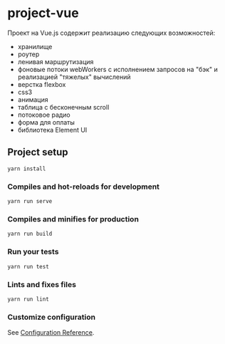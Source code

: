 # project-vue
Проект на Vue.js содержит реализацию следующих возможностей:
- хранилище
- роутер
- ленивая маршрутизация
- фоновые потоки webWorkers с исполнением запросов на "бэк" и реализацией "тяжелых" вычислений
- верстка flexbox
- css3 
- анимация
- таблица с бесконечным scroll
- потоковое радио
- форма для оплаты
- библиотека Element UI

## Project setup
```
yarn install
```

### Compiles and hot-reloads for development
```
yarn run serve
```

### Compiles and minifies for production
```
yarn run build
```

### Run your tests
```
yarn run test
```

### Lints and fixes files
```
yarn run lint
```

### Customize configuration
See [Configuration Reference](https://cli.vuejs.org/config/).
